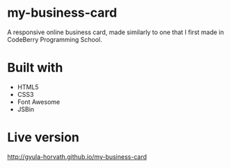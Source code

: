 # my-business-card
A responsive online business card, made similarly to one that I first made in CodeBerry Programming School.

# Built with

- HTML5
- CSS3
- Font Awesome
- JSBin

# Live version

http://gyula-horvath.github.io/my-business-card
